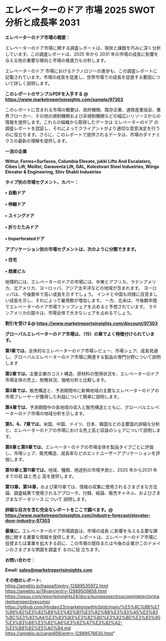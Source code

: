 # エレベーターのドア 市場 2025 SWOT 分析と成長率 2031

<strong><b>エレベーターのドア市場の概要：</b></strong>

エレベーターのドア市場に関する調査レポートは、現状と課題を巧みに深く分析しています。この調査レポートは、2025 年から 2031 年の市場の成長に影響を与える他の重要な傾向と市場の推進力も分析します。

エレベーターのドア 市場におけるテクノロジーの進歩も、この調査レポートに記載されています。市場の成長を促進し、世界市場での成長を促進する要因について詳しく説明します。

<strong>このレポートのサンプルPDFを入手する @ <a href=https://www.marketreportsinsights.com/sample/97303>https://www.marketreportsinsights.com/sample/97303</a></strong>

このレポートに含まれる市場の概要は、政府機関、既存企業、通商産業協会、業界ブローカー、その他の規制機関および非規制機関などの幅広いリソースからの情報を提供します。これらの組織から取得したデータは エレベーターのドア の調査レポートを認証し、それによってクライアントがより適切な意思決定を行うのに役立ちます。さらに、このレポートで提供されるデータは、市場のダイナミクスの最新の理解を提供します。

<strong>一流の企業</strong>

<strong><b>Wittur, Forms+Surfaces, Columbia Elevato, jukki Lifts And Escalators, Cibes Lift, Meiller, Garaventa Lift, GAL, Koleshvari Steel Industries, Wings Elevator & Engineering, Shiv Shakti Industries</b></strong>

<strong><b>タイプ別の市場セグメント、カバー：</b></strong>

<strong>• 自動ドア<br><br>• 伸縮ドア<br><br>• スイングドア<br><br>• 折りたたみドア<br><br>• Imperforatedドア</strong>

<strong><b>アプリケーション別の市場セグメントは、次のように分類できます。</b></strong>

<strong>• 住宅<br><br>• 商業ビル</strong>

 地理的には、エレベーターのドアの市場には、中東とアフリカ、ラテンアメリカ、北アメリカ、ヨーロッパ、アジア太平洋などの地域が含まれます。 ヨーロッパは、今後数年で高い成長を示すでしょう。 インドと中国も同様に目覚ましい成長を示し、それによって雇用数が増加します。 一方、北米は、今後数年間でエレベーターのドア市場でトップシェアを占めると予想されています。 ラテンアメリカの国々は、市場全体で大きなシェアを占めるでしょう。

<strong>割引を受ける@ <a href=https://www.marketreportsinsights.com/discount/97303>https://www.marketreportsinsights.com/discount/97303</a></strong>

<strong><b>グローバルエレベーターのドア市場は、（15）の章でよく特徴付けられています。</b></strong>

<strong><b>第</b></strong><strong><b>1章では、</b></strong>全体的なエレベーターのドア市場レビュー、市場シェア、成長見通し、グローバルエレベーターのドア市場に関連する製品の専門分野について説明します

<strong><b>第2章では、</b></strong>主要企業のコスト構造、原材料の使用状況を、エレベーターのドア市場全体の売上、財務状況、価格分析と比較します。

<strong><b>第3章では、</b></strong>販売構造と、予測期間中に新興地域の主要なエレベーターのドアの市場プレーヤーが獲得した利益について簡単に説明します。

<strong><b>第4章では、</b></strong>予測期間中の各地域の収入と販売構造とともに、グローバルエレベーターのドア市場の地域分析を示します。

<strong><b>第5、6、7章では、</b></strong>米国、中国、ドイツ、日本、韓国などの主要国の詳細な分析と、エレベーターのドアの市場における売上高と収益のシェアについて説明します。

<strong><b>第8章と第9章では、</b></strong>エレベーターのドアの市場全体を製品タイプごとに評価し、市場シェア、販売構造、成長率などのエンドユーザーアプリケーションを評価します。

<strong><b>第10章と第11章では、</b></strong>地域、種類、用途別の市場予測と、2025 年から2031 年までの収 益と売上 高を提供します。

<strong><b>第13章、第14章、</b></strong>および第15章では、情報の収集に使用されるさまざまな方法論、調査結果で使用されるアプローチ、付録、結論、販売チャネル、およびさまざまなデータソース について 説明します。

<strong>詳細な目次を含む完全なレポートをここで調べます。@ <a href=https://www.marketreportsinsights.com/industry-forecast/elevator-door-industry-97303>https://www.marketreportsinsights.com/industry-forecast/elevator-door-industry-97303</a></strong>

<strong><b>最後に、</b></strong>エレベーターのドア市場調査は、市場の成長 に影響を</a>与える主要な課題に関する重要な情報を提供します。 レポートは、エレベーターのドア市場に投資または事業を拡大する前に、この市場の既存または今後の企業がこのドメインのさまざまな側面を調査す るのに役 立ちます。

<strong><b>お問い合わせ：</b></strong>

<strong>Email: </strong><a href=mailto:sales@marketreportsinsights.com><strong>sales@marketreportsinsights.com</strong></a>

<strong>その他のレポート:</strong>
<br>
<a href=https://ameblo.jp/haqsaif/entry-12889535972.html>https://ameblo.jp/haqsaif/entry-12889535972.html</a>
<br>
<a href=https://ameblo.jp/18yam/entry-12889509858.html>https://ameblo.jp/18yam/entry-12889509858.html</a>
<br>
<a href=https://issuu.com/reportsinsights24/docs/europespectroscopyirdetectormarketperspectivecompr>https://issuu.com/reportsinsights24/docs/europespectroscopyirdetectormarketperspectivecompr</a>
<br>
<a href=https://github.com/Hindavi23/marketgrowthh/blob/main/%E5%8C%BB%E7%99%82%E3%82%B9%E3%82%B1%E3%82%B8%E3%83%A5%E3%83%BC%E3%83%AA%E3%83%B3%E3%82%B0%E3%82%BD%E3%83%95%E3%83%88%E3%82%A6%E3%82%A7%E3%82%A2-%E5%B8%82%E5%A0%B4.md>https://github.com/Hindavi23/marketgrowthh/blob/main/%E5%8C%BB%E7%99%82%E3%82%B9%E3%82%B1%E3%82%B8%E3%83%A5%E3%83%BC%E3%83%AA%E3%83%B3%E3%82%B0%E3%82%BD%E3%83%95%E3%83%88%E3%82%A6%E3%82%A7%E3%82%A2-%E5%B8%82%E5%A0%B4.md</a>
<br>
<a href=https://ameblo.jp/cargo656/entry-12889576630.html>https://ameblo.jp/cargo656/entry-12889576630.html</a>"
